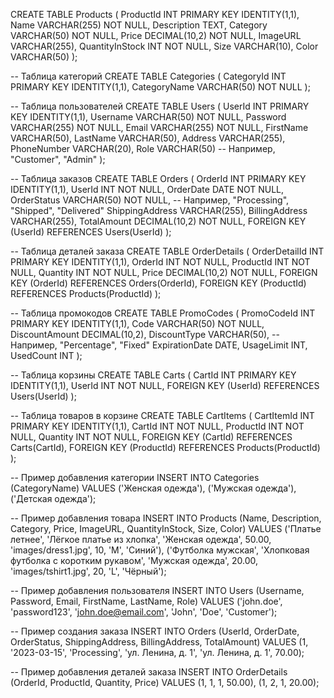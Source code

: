 CREATE TABLE Products (
    ProductId INT PRIMARY KEY IDENTITY(1,1),
    Name VARCHAR(255) NOT NULL,
    Description TEXT,
    Category VARCHAR(50) NOT NULL,
    Price DECIMAL(10,2) NOT NULL,
    ImageURL VARCHAR(255),
    QuantityInStock INT NOT NULL,
    Size VARCHAR(10),
    Color VARCHAR(50)
);

-- Таблица категорий
CREATE TABLE Categories (
    CategoryId INT PRIMARY KEY IDENTITY(1,1),
    CategoryName VARCHAR(50) NOT NULL
);

-- Таблица пользователей
CREATE TABLE Users (
    UserId INT PRIMARY KEY IDENTITY(1,1),
    Username VARCHAR(50) NOT NULL,
    Password VARCHAR(255) NOT NULL,
    Email VARCHAR(255) NOT NULL,
    FirstName VARCHAR(50),
    LastName VARCHAR(50),
    Address VARCHAR(255),
    PhoneNumber VARCHAR(20),
    Role VARCHAR(50) -- Например, "Customer", "Admin"
);

-- Таблица заказов
CREATE TABLE Orders (
    OrderId INT PRIMARY KEY IDENTITY(1,1),
    UserId INT NOT NULL,
    OrderDate DATE NOT NULL,
    OrderStatus VARCHAR(50) NOT NULL, -- Например, "Processing", "Shipped", "Delivered"
    ShippingAddress VARCHAR(255),
    BillingAddress VARCHAR(255),
    TotalAmount DECIMAL(10,2) NOT NULL,
    FOREIGN KEY (UserId) REFERENCES Users(UserId)
);

-- Таблица деталей заказа
CREATE TABLE OrderDetails (
    OrderDetailId INT PRIMARY KEY IDENTITY(1,1),
    OrderId INT NOT NULL,
    ProductId INT NOT NULL,
    Quantity INT NOT NULL,
    Price DECIMAL(10,2) NOT NULL,
    FOREIGN KEY (OrderId) REFERENCES Orders(OrderId),
    FOREIGN KEY (ProductId) REFERENCES Products(ProductId)
);

-- Таблица промокодов
CREATE TABLE PromoCodes (
    PromoCodeId INT PRIMARY KEY IDENTITY(1,1),
    Code VARCHAR(50) NOT NULL,
    DiscountAmount DECIMAL(10,2),
    DiscountType VARCHAR(50), -- Например, "Percentage", "Fixed"
    ExpirationDate DATE,
    UsageLimit INT,
    UsedCount INT
);

-- Таблица корзины
CREATE TABLE Carts (
    CartId INT PRIMARY KEY IDENTITY(1,1),
    UserId INT NOT NULL,
    FOREIGN KEY (UserId) REFERENCES Users(UserId)
);

-- Таблица товаров в корзине
CREATE TABLE CartItems (
    CartItemId INT PRIMARY KEY IDENTITY(1,1),
    CartId INT NOT NULL,
    ProductId INT NOT NULL,
    Quantity INT NOT NULL,
    FOREIGN KEY (CartId) REFERENCES Carts(CartId),
    FOREIGN KEY (ProductId) REFERENCES Products(ProductId)
);

-- Пример добавления категории
INSERT INTO Categories (CategoryName) VALUES ('Женская одежда'), ('Мужская одежда'), ('Детская одежда');

-- Пример добавления товара
INSERT INTO Products (Name, Description, Category, Price, ImageURL, QuantityInStock, Size, Color) VALUES
('Платье летнее', 'Лёгкое платье из хлопка', 'Женская одежда', 50.00, 'images/dress1.jpg', 10, 'M', 'Синий'),
('Футболка мужская', 'Хлопковая футболка с коротким рукавом', 'Мужская одежда', 20.00, 'images/tshirt1.jpg', 20, 'L', 'Чёрный');

-- Пример добавления пользователя
INSERT INTO Users (Username, Password, Email, FirstName, LastName, Role) VALUES
('john.doe', 'password123', 'john.doe@email.com', 'John', 'Doe', 'Customer');

-- Пример создания заказа
INSERT INTO Orders (UserId, OrderDate, OrderStatus, ShippingAddress, BillingAddress, TotalAmount) VALUES
(1, '2023-03-15', 'Processing', 'ул. Ленина, д. 1', 'ул. Ленина, д. 1', 70.00);

-- Пример добавления деталей заказа
INSERT INTO OrderDetails (OrderId, ProductId, Quantity, Price) VALUES
(1, 1, 1, 50.00),
(1, 2, 1, 20.00);
